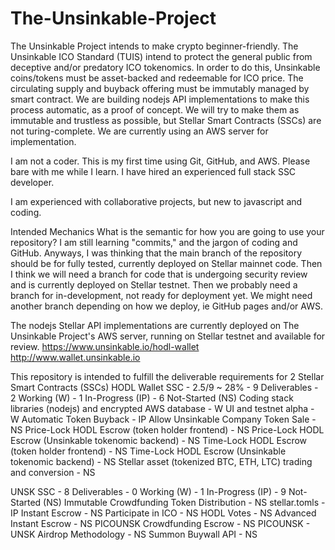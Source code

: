 # The-Unsinkable-Project
The Unsinkable Project intends to make crypto beginner-friendly.
The Unsinkable ICO Standard (TUIS) intend to protect the general public from deceptive and/or predatory ICO tokenomics.
In order to do this, Unsinkable coins/tokens must be asset-backed and redeemable for ICO price.
The circulating supply and buyback offering must be immutably managed by smart contract.
We are building nodejs API implementations to make this process automatic, as a proof of concept.
We will try to make them as immutable and trustless as possible, but Stellar Smart Contracts (SSCs) are not turing-complete.
We are currently using an AWS server for implementation.

I am not a coder. This is my first time using Git, GitHub, and AWS.
Please bare with me while I learn.
I have hired an experienced full stack SSC developer.

I am experienced with collaborative projects, but new to javascript and coding.

Intended Mechanics
What is the semantic for how you are going to use your repository?
I am still learning "commits," and the jargon of coding and GitHub.
Anyways, I was thinking that the main branch of the repository should be for fully tested, currently deployed on Stellar mainnet code.
Then I think we will need a branch for code that is undergoing security review and is currently deployed on Stellar testnet.
Then we probably need a branch for in-development, not ready for deployment yet.
We might need another branch depending on how we deploy, ie GitHub pages and/or AWS.

The nodejs Stellar API implementations are currently deployed on The Unsinkable Project's AWS server, running on Stellar testnet and available for review.
https://www.unsinkable.io/hodl-wallet
http://www.wallet.unsinkable.io

This repository is intended to fulfill the deliverable requirements for 2 Stellar Smart Contracts (SSCs)
HODL Wallet SSC - 2.5/9 ~ 28%  - 9 Deliverables - 2 Working (W) - 1 In-Progress (IP) - 6 Not-Started (NS)
    Coding stack libraries (nodejs) and encrypted AWS database - W
    UI and testnet alpha - W
    Automatic Token Buyback - IP
    Allow Unsinkable Company Token Sale -NS
    Price-Lock HODL Escrow (token holder frontend) - NS
    Price-Lock HODL Escrow (Unsinkable tokenomic backend) - NS
    Time-Lock HODL Escrow (token holder frontend) - NS
    Time-Lock HODL Escrow (Unsinkable tokenomic backend) - NS
    Stellar asset (tokenized BTC, ETH, LTC) trading and conversion - NS

UNSK SSC - 8 Deliverables - 0 Working (W) - 1 In-Progress (IP) - 9 Not-Started (NS)
    Immutable Crowdfunding Token Distribution - NS
    stellar.tomls - IP
    Instant Escrow - NS
    Participate in ICO - NS
    HODL Votes - NS
    Advanced Instant Escrow - NS
    PICOUNSK Crowdfunding Escrow - NS
    PICOUNSK - UNSK Airdrop Methodology - NS
    Summon Buywall API - NS
